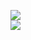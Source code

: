 [![](https://img.shields.io/badge/Made%20With-Github%20Spray-lightgrey.svg?style=for-the-badge&logo=github)](https://github.com/Annihil/github-spray#30309)  
[![](https://i.imgur.com/2DrTn0Z.gif)](https://github.com/Annihil/github-spray)